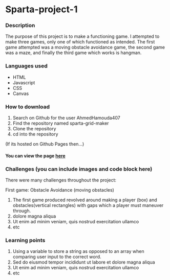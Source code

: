 # Sparta-project-1
### Description
The purpose of this project is to make a functioning game. I attempted to make three games, only one of which functioned as intended. The first game attempted was a moving obstacle avoidance game, the second game was a maze, and finally the third game which works is hangman.

### Languages used
* HTML
* Javascript
* CSS
* Canvas

### How to download
1. Search on Github for the user AhmedHamouda407
2. Find the repository named sparta-grid-maker
3. Clone the repository
4. cd into the repository


(If its hosted on Github Pages then...)
#### You can view the page [here]()

### Challenges (you can include images and code block here)
There were many challenges throughout the project:

First game: Obstacle Avoidance (moving obstacles)

1. The first game produced revolved around making a player (box) and obstacles(vertical rectangles) with gaps which a player must maneuver through.  
3. dolore magna aliqua
3. Ut enim ad minim veniam, quis nostrud exercitation ullamco
4. etc

### Learning points
1. Using a variable to store a string as opposed to an array when comparing user input to the correct word.
2. Sed do eiusmod tempor incididunt ut labore et dolore magna aliqua
3. Ut enim ad minim veniam, quis nostrud exercitation ullamco
4. etc